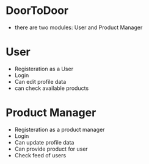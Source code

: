 # DoorToDoor

- there are two modules: User and Product Manager

# User 

- Registeration as a User
- Login 
- Can edit profile data
- can check available products


# Product Manager

- Registeration as a product manager
- Login
- Can update profile data
- Can provide product for user
- Check feed of users

